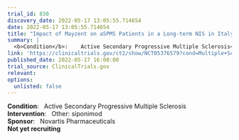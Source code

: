 ```yaml
---
trial_id: 830
discovery_date: 2022-05-17 13:05:55.714654
date: 2022-05-17 13:05:55.714654
title: "Impact of Mayzent on aSPMS Patients in a Long-term NIS in Italy"
summary: |
  <b>Condition</b>:    Active Secondary Progressive Multiple Sclerosis<br /><b>Intervention</b>:    Other: siponimod<br /><b>Sponsor</b>:    Novartis Pharmaceuticals<br /><b>Not yet recruiting</b>
link: 'https://clinicaltrials.gov/ct2/show/NCT05376579?cond=Multiple+Sclerosis&sfpd_d=14&sel_rss=new14'
published_date: 2022-05-17 16:00:00
trial_source: ClinicalTrials.gov
relevant: 
options:
  unlisted: false
---
```

<b>Condition</b>:    Active Secondary Progressive Multiple Sclerosis<br /><b>Intervention</b>:    Other: siponimod<br /><b>Sponsor</b>:    Novartis Pharmaceuticals<br /><b>Not yet recruiting</b>